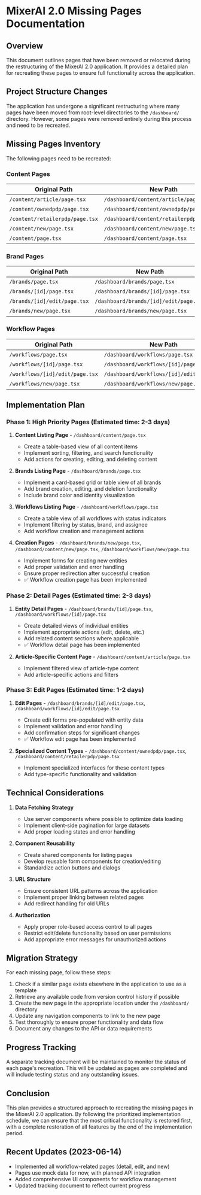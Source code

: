 # MixerAI 2.0 Missing Pages Documentation

## Overview

This document outlines pages that have been removed or relocated during the restructuring of the MixerAI 2.0 application. It provides a detailed plan for recreating these pages to ensure full functionality across the application.

## Project Structure Changes

The application has undergone a significant restructuring where many pages have been moved from root-level directories to the `/dashboard/` directory. However, some pages were removed entirely during this process and need to be recreated.

## Missing Pages Inventory

The following pages need to be recreated:

### Content Pages

| Original Path | New Path | Status | Priority |
|---------------|----------|--------|----------|
| `/content/article/page.tsx` | `/dashboard/content/article/page.tsx` | Missing | High |
| `/content/ownedpdp/page.tsx` | `/dashboard/content/ownedpdp/page.tsx` | Missing | Medium |
| `/content/retailerpdp/page.tsx` | `/dashboard/content/retailerpdp/page.tsx` | Missing | Medium |
| `/content/new/page.tsx` | `/dashboard/content/new/page.tsx` | Missing | High |
| `/content/page.tsx` | `/dashboard/content/page.tsx` | Missing | High |

### Brand Pages

| Original Path | New Path | Status | Priority |
|---------------|----------|--------|----------|
| `/brands/page.tsx` | `/dashboard/brands/page.tsx` | Missing | High |
| `/brands/[id]/page.tsx` | `/dashboard/brands/[id]/page.tsx` | Missing | High |
| `/brands/[id]/edit/page.tsx` | `/dashboard/brands/[id]/edit/page.tsx` | Missing | Medium |
| `/brands/new/page.tsx` | `/dashboard/brands/new/page.tsx` | Missing | High |

### Workflow Pages

| Original Path | New Path | Status | Priority |
|---------------|----------|--------|----------|
| `/workflows/page.tsx` | `/dashboard/workflows/page.tsx` | Missing | High |
| `/workflows/[id]/page.tsx` | `/dashboard/workflows/[id]/page.tsx` | Completed | High |
| `/workflows/[id]/edit/page.tsx` | `/dashboard/workflows/[id]/edit/page.tsx` | Completed | Medium |
| `/workflows/new/page.tsx` | `/dashboard/workflows/new/page.tsx` | Completed | High |

## Implementation Plan

### Phase 1: High Priority Pages (Estimated time: 2-3 days)

1. **Content Listing Page** - `/dashboard/content/page.tsx`
   - Create a table-based view of all content items
   - Implement sorting, filtering, and search functionality
   - Add actions for creating, editing, and deleting content

2. **Brands Listing Page** - `/dashboard/brands/page.tsx`
   - Implement a card-based grid or table view of all brands
   - Add brand creation, editing, and deletion functionality
   - Include brand color and identity visualization

3. **Workflows Listing Page** - `/dashboard/workflows/page.tsx`
   - Create a table view of all workflows with status indicators
   - Implement filtering by status, brand, and assignee
   - Add workflow creation and management actions

4. **Creation Pages** - `/dashboard/brands/new/page.tsx`, `/dashboard/content/new/page.tsx`, `/dashboard/workflows/new/page.tsx`
   - Implement forms for creating new entities
   - Add proper validation and error handling
   - Ensure proper redirection after successful creation
   - ✅ Workflow creation page has been implemented

### Phase 2: Detail Pages (Estimated time: 2-3 days)

1. **Entity Detail Pages** - `/dashboard/brands/[id]/page.tsx`, `/dashboard/workflows/[id]/page.tsx`
   - Create detailed views of individual entities
   - Implement appropriate actions (edit, delete, etc.)
   - Add related content sections where applicable
   - ✅ Workflow detail page has been implemented

2. **Article-Specific Content Page** - `/dashboard/content/article/page.tsx`
   - Implement filtered view of article-type content
   - Add article-specific actions and filters

### Phase 3: Edit Pages (Estimated time: 1-2 days)

1. **Edit Pages** - `/dashboard/brands/[id]/edit/page.tsx`, `/dashboard/workflows/[id]/edit/page.tsx`
   - Create edit forms pre-populated with entity data
   - Implement validation and error handling
   - Add confirmation steps for significant changes
   - ✅ Workflow edit page has been implemented

2. **Specialized Content Types** - `/dashboard/content/ownedpdp/page.tsx`, `/dashboard/content/retailerpdp/page.tsx`
   - Implement specialized interfaces for these content types
   - Add type-specific functionality and validation

## Technical Considerations

1. **Data Fetching Strategy**
   - Use server components where possible to optimize data loading
   - Implement client-side pagination for large datasets
   - Add proper loading states and error handling

2. **Component Reusability**
   - Create shared components for listing pages
   - Develop reusable form components for creation/editing
   - Standardize action buttons and dialogs

3. **URL Structure**
   - Ensure consistent URL patterns across the application
   - Implement proper linking between related pages
   - Add redirect handling for old URLs

4. **Authorization**
   - Apply proper role-based access control to all pages
   - Restrict edit/delete functionality based on user permissions
   - Add appropriate error messages for unauthorized actions

## Migration Strategy

For each missing page, follow these steps:

1. Check if a similar page exists elsewhere in the application to use as a template
2. Retrieve any available code from version control history if possible
3. Create the new page in the appropriate location under the `/dashboard/` directory
4. Update any navigation components to link to the new page
5. Test thoroughly to ensure proper functionality and data flow
6. Document any changes to the API or data requirements

## Progress Tracking

A separate tracking document will be maintained to monitor the status of each page's recreation. This will be updated as pages are completed and will include testing status and any outstanding issues.

## Conclusion

This plan provides a structured approach to recreating the missing pages in the MixerAI 2.0 application. By following the prioritized implementation schedule, we can ensure that the most critical functionality is restored first, with a complete restoration of all features by the end of the implementation period. 

## Recent Updates (2023-06-14)

- Implemented all workflow-related pages (detail, edit, and new)
- Pages use mock data for now, with planned API integration
- Added comprehensive UI components for workflow management
- Updated tracking document to reflect current progress 